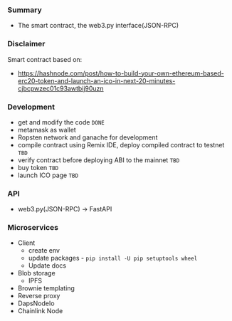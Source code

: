 ### Summary
- The smart contract, the web3.py interface(JSON-RPC)

### Disclaimer
Smart contract based on: 
- https://hashnode.com/post/how-to-build-your-own-ethereum-based-erc20-token-and-launch-an-ico-in-next-20-minutes-cjbcpwzec01c93awtbij90uzn

### Development
- get and modify the code `DONE`
- metamask as wallet
- Ropsten network and ganache for development
- compile contract using Remix IDE, deploy compiled contract to testnet `TBD`
- verify contract before deploying ABI to the mainnet `TBD`
- buy token `TBD`
- launch ICO page `TBD`

### API
- web3.py(JSON-RPC) -> FastAPI

### Microservices
- Client
    - create env
    - update packages - `pip install -U pip setuptools wheel`
    - Update docs
- Blob storage
    - IPFS
- Brownie templating
- Reverse proxy
- DapsNodeIo
- Chainlink Node